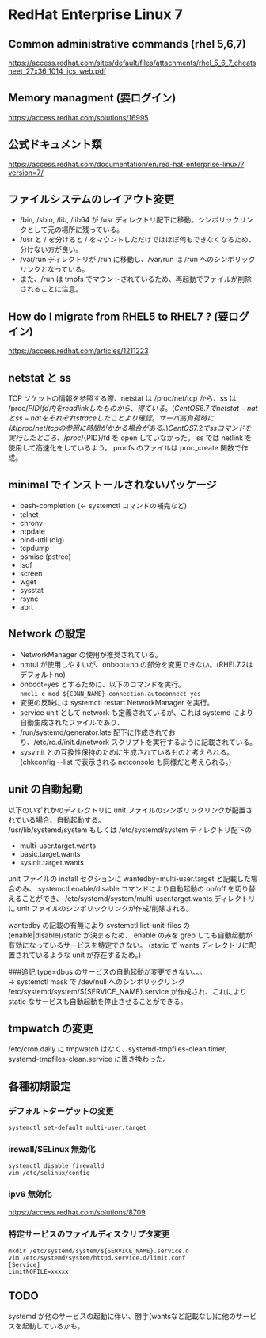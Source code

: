 # RedHat Enterprise Linux 7

## Common administrative commands (rhel 5,6,7)
https://access.redhat.com/sites/default/files/attachments/rhel_5_6_7_cheatsheet_27x36_1014_jcs_web.pdf


## Memory managment (要ログイン)
https://access.redhat.com/solutions/16995


## 公式ドキュメント類
https://access.redhat.com/documentation/en/red-hat-enterprise-linux/?version=7/


## ファイルシステムのレイアウト変更
- /bin, /sbin, /lib, /lib64 が /usr ディレクトリ配下に移動。シンボリックリンクとして元の場所に残っている。  
- /usr と / を分けると / をマウントしただけではほぼ何もできなくなるため、分けない方が良い。  
- /var/run ディレクトリが /run に移動し、/var/run は /run へのシンボリックリンクとなっている。  
- また、/run は tmpfs でマウントされているため、再起動でファイルが削除されることに注意。  


## How do I migrate from RHEL5 to RHEL7 ? (要ログイン)
https://access.redhat.com/articles/1211223


##  netstat と ss
TCP ソケットの情報を参照する際、netstat は /proc/net/tcp から、ss は /proc/${PID}/fd 内を readlink したものから、得ている。
(CentOS 6.7 で netstat -nat と ss -nat をそれぞれ strace したことより確認。サーバ高負荷時には /proc/net/tcp の参照に時間がかかる場合がある。)
CentOS 7.2 で ss コマンドを実行したところ、/proc/${PID}/fd を open していなかった。
ss では netlink を使用して高速化をしているよう。
procfs のファイルは proc_create 関数で作成。


## minimal でインストールされないパッケージ
- bash-completion (← systemctl コマンドの補完など)
- telnet
- chrony
- ntpdate
- bind-util (dig)
- tcpdump
- psmisc (pstree)
- lsof
- screen
- wget
- sysstat
- rsync
- abrt


## Network の設定
- NetworkManager の使用が推奨されている。
- nmtui が使用しやすいが、onboot=no の部分を変更できない。(RHEL7.2はデフォルトno)
- onboot=yes とするために、以下のコマンドを実行。  
  `nmcli c mod ${CONN_NAME} connection.autoconnect yes`
- 変更の反映には systemctl restart NetworkManager を実行。
- service unit として network も定義されているが、これは systemd により自動生成されたファイルであり、
- /run/systemd/generator.late 配下に作成されており、/etc/rc.d/init.d/network スクリプトを実行するように記載されている。
- sysvinit との互換性保持のために生成されているものと考えられる。  
  (chkconfig --list で表示される netconsole も同様だと考えられる。)


## unit の自動起動
以下のいずれかのディレクトリに unit ファイルのシンボリックリンクが配置されている場合、自動起動する。  
/usr/lib/systemd/system もしくは /etc/systemd/system ディレクトリ配下の
- multi-user.target.wants
- basic.target.wants
- sysinit.target.wants

unit ファイルの install セクションに wantedby=multi-user.target と記載した場合のみ、
systemctl enable/disable コマンドにより自動起動の on/off を切り替えることができ、
/etc/systemd/system/multi-user.target.wants ディレクトリに unit ファイルのシンボリックリンクが作成/削除される。

wantedby の記載の有無により systemctl list-unit-files の (enable|disable)/static が決まるため、
enable のみを grep しても自動起動が有効になっているサービスを特定できない。
(static で wants ディレクトリに配置されているような unit が存在するため。)

###追記
type=dbus のサービスの自動起動が変更できない。。。  
→ systemctl mask で /dev/null へのシンボリックリンク /etc/systemd/system/${SERVICE_NAME}.service
が作成され、これにより static なサービスも自動起動を停止させることができる。


## tmpwatch の変更
/etc/cron.daily に tmpwatch はなく、systemd-tmpfiles-clean.timer, systemd-tmpfiles-clean.service に置き換わった。


## 各種初期設定
### デフォルトターゲットの変更
`systemctl set-default multi-user.target`

### irewall/SELinux 無効化
    systemctl disable firewalld
    vim /etc/selinux/config

### ipv6 無効化
https://access.redhat.com/solutions/8709

### 特定サービスのファイルディスクリプタ変更
    mkdir /etc/systemd/system/${SERVICE_NAME}.service.d
    vim /etc/systemd/system/httpd.service.d/limit.conf
    [Service]
    LimitNOFILE=xxxxx


## TODO
systemd が他のサービスの起動に伴い、勝手(wantsなど記載なし)に他のサービスを起動しているかも。
